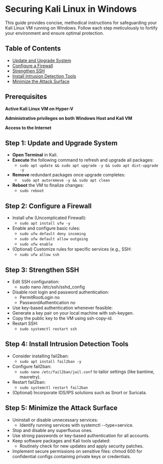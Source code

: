 # Securing Kali Linux in Windows

This guide provides concise, methodical instructions for safeguarding your Kali Linux VM running on Windows. Follow each step meticulously to fortify your environment and ensure optimal protection.

## Table of Contents

- [Update and Upgrade System](#step-1-update-and-upgrade-system)
- [Configure a Firewall](#step-2-configure-a-firewall)
- [Strengthen SSH](#step-3-strengthen-ssh)
- [Install Intrusion Detection Tools](#step-4-install-intrusion-detection-tools)
- [Minimize the Attack Surface](#step-5-minimize-the-attack-surface)

## Prerequisites

**Active Kali Linux VM on Hyper-V**

**Administrative privileges on both Windows Host and Kali VM**

**Access to the Internet**


## Step 1: Update and Upgrade System

- **Open Terminal** in Kali.
- **Execute** the following command to refresh and upgrade all packages: 
    - ```sudo apt update && sudo apt upgrade -y && sudo apt dist-upgrade -y```
- **Remove** redundant packages once upgrade completes: 
    - ``` sudo apt autoremove -y && sudo apt clean```
- **Reboot** the VM to finalize changes:
    - ```sudo reboot```

## Step 2: Configure a Firewall

- Install ufw (Uncomplicated Firewall): 
    - ```sudo apt install ufw -y```
- Enable and configure basic rules: 
    - ```sudo ufw default deny incoming```
    - ```sudo ufw default allow outgoing```
    - ```sudo ufw enable```
- (Optional) Customize rules for specific services (e.g., SSH:
    - ```sudo ufw allow ssh```

## Step 3: Strengthen SSH

- Edit SSH configuration: 
    - sudo nano /etc/ssh/sshd_config
- Disable root login and password authentication:
    - PermitRootLogin no 
    - PasswordAuthentication no
- Use key-based authentication whenever feasible:
- Generate a key pair on your local machine with ssh-keygen.
- Copy the public key to the VM using ssh-copy-id.
- Restart SSH: 
    - ```sudo systemctl restart ssh```

## Step 4: Install Intrusion Detection Tools

- Consider installing fail2ban: 
    - ```sudo apt install fail2ban -y```
- Configure fail2ban:
    - ```sudo nano /etc/fail2ban/jail.conf``` to tailor settings (like bantime, maxretry).
- Restart fail2ban: 
    - ```sudo systemctl restart fail2ban```
- (Optional) Incorporate IDS/IPS solutions such as Snort or Suricata.

## Step 5: Minimize the Attack Surface

- Uninstall or disable unnecessary services:
    - Identify running services with systemctl --type=service.
- Stop and disable any superfluous ones.
- Use strong passwords or key-based authentication for all accounts.
- Keep software packages and Kali tools updated:
    - Routinely check for new updates and apply security patches.
- Implement secure permissions on sensitive files: chmod 600 for confidential configs containing private keys or credentials.
